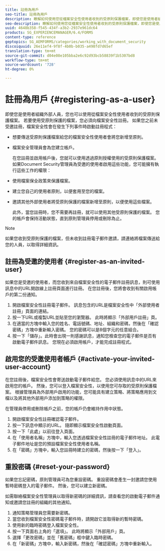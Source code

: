 ```yaml
---
title: 註冊為用戶
seo-title: 註冊為用戶
description: 瞭解如何使用您從檔案安全性使用者收到的受原則保護檔案，即使您是使用者組織的外部人員亦然。
seo-description: 瞭解如何使用您從檔案安全性使用者收到的受原則保護檔案，即使您是使用者組織的外部人員亦然。
uuid: 4648b358-f545-434f-a3b2-2937e961dc64
products: SG_EXPERIENCEMANAGER/6.4/FORMS
content-type: reference
geptopics: SG_AEMFORMS/categories/working_with_document_security
discoiquuid: 26e11ef4-9f8f-4b0b-b035-a498fd7d65ef
translation-type: tm+mt
source-git-commit: d04e08e105bba2e6c92d93bcb58839f1b5307bd8
workflow-type: tm+mt
source-wordcount: '728'
ht-degree: 0%

---
```



# 註冊為用戶 {#registering-as-a-user}

即使您是使用者組織外部人員，您也可以使用從檔案安全性使用者收到的受原則保護檔案。 若要使用受原則保護的檔案，您必須向檔案安全性註冊。 如果您之前未受邀註冊，檔案安全性會在發生下列事件時啟動註冊程式：

* 想要傳送受原則保護檔案給您的檔案安全性使用者會將您新增至原則。
* 檔案安全管理員會為您建立帳戶。

   在您註冊並啟用帳戶後，您就可以使用透過原則授權使用的受原則保護檔案。 如果Document Security管理員為受邀的使用者啟用這些功能，您可能擁有執行這些工作的權限：

* 使用檔案保全政策來保護檔案。
* 建立您自己的使用者原則，以便套用至您的檔案。
* 邀請其他外部使用者將受原則保護的檔案新增至原則，以便使用這些檔案。

   此外，當您註冊時，您不需要再註冊，就可以使用其他受原則保護的檔案。 您的帳戶會保持活動狀態，直到原則管理員停用或刪除為止。

>[!NOTE]
>
>如果您收到受原則保護的檔案，但未收到註冊電子郵件邀請，請連絡將檔案傳送給您的人員，以取得詳細資訊。

## 註冊為受邀的使用者 {#register-as-an-invited-user}

如果您是受邀的使用者，而您收到來自檔案安全性的電子郵件註冊訊息，則可使用訊息中的URL開啟線上註冊頁面進行註冊。 在您註冊後，您將會收到有關啟用帳戶的第二份通知。

1. 開啟檔案安全性註冊電子郵件。 訊息包含的URL是檔案安全性中「外部使用者註冊」頁面的連結。
1. 按一下URL或複製URL並貼至您的瀏覽器。 此時將顯示「外部用戶註冊」頁。
1. 在適當的方塊中輸入您的姓名、電話號碼、地址、組織和密碼，然後在「確認密碼」方塊中重新輸入密碼。 您的密碼可以是8個字元的任意組合。
1. 按一下「儲存」。此時會出現一則感謝訊息，通知您檢查您的電子郵件是否有啟動電子郵件訊息。 您現在必須啟用帳戶，才能完成註冊程式。

## 啟用您的受邀使用者帳戶 {#activate-your-invited-user-account}

在您註冊後，檔案安全性會寄送啟動電子郵件給您。 您必須使用訊息中的URL來啟用您的帳戶。 然後，您可以登入檔案安全性，以使用您可存取的受原則保護檔案。 根據管理員為外部用戶啟用的功能，您可能具有建立策略、將策略應用到文檔以及將其他外部用戶添加到策略的權限。

在管理員停用或刪除帳戶之前，您的帳戶仍會維持作用中狀態。

1. 開啟檔案安全性註冊確認電子郵件。
1. 按一下訊息中顯示的URL。 隨即顯示檔案安全性啟動頁面。
1. 按一下「此處」以前往登入頁面。
1. 在「使用者名稱」方塊中，輸入您透過檔案安全性註冊的電子郵件地址。 此電子郵件地址是您的預設檔案安全性使用者名稱。
1. 在「密碼」方塊中，輸入您註冊時建立的密碼，然後按一下「登入」。

## 重設密碼 {#reset-your-password}

如果您忘記密碼，原則管理員可為您重設密碼。 重設密碼會產生一封邀請您使用暫時密碼登入的電子郵件。 然後，您可以建立新密碼。

如需聯絡檔案安全性管理員以取得新密碼的詳細資訊，請查看您的啟動電子郵件通知或邀請您註冊的組織的其他通知。

1. 通知策略管理員您需要新密碼。
1. 當您收到檔案安全性密碼電子郵件時，請開啟它並取得新的暫時密碼。
1. 使用新的臨時密碼登入檔案安全性。
1. 按一下頁面右上角的「選項」。 此時將顯示「外部用戶」頁。
1. 選擇「更改密碼」並在「舊密碼」框中鍵入臨時密碼。
1. 在「新密碼」方塊中，輸入新密碼，然後在「確認密碼」方塊中重新輸入。


